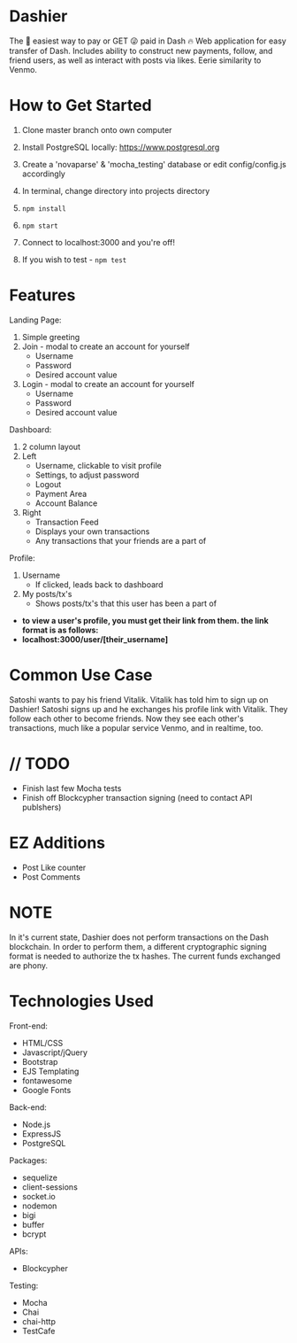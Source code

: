 # Dashier
The 💯 easiest way to pay or GET 😜 paid in Dash 🔥
Web application for easy transfer of Dash. Includes ability to construct new payments, follow, and friend users, as well as interact with posts via likes.
Eerie similarity to Venmo.

# How to Get Started
1. Clone master branch onto own computer
2. Install PostgreSQL locally: https://www.postgresql.org
3. Create a 'novaparse' & 'mocha_testing' database or edit config/config.js accordingly
2. In terminal, change directory into projects directory
3. ```npm install```
4. ```npm start```
5. Connect to localhost:3000 and you're off!

6. If you wish to test - ```npm test```

# Features
Landing Page:
  1. Simple greeting
  2. Join - modal to create an account for yourself
      - Username
      - Password
      - Desired account value
  3. Login - modal to create an account for yourself
      - Username
      - Password
      - Desired account value

Dashboard:
  1. 2 column layout
  2. Left
      - Username, clickable to visit profile
      - Settings, to adjust password
      - Logout
      - Payment Area
      - Account Balance
  3. Right
      - Transaction Feed
      - Displays your own transactions
      - Any transactions that your friends are a part of
      
Profile:
   1. Username
      - If clicked, leads back to dashboard
   2. My posts/tx's
      - Shows posts/tx's that this user has been a part of
   - ****to view a user's profile, you must get their link from them. the link format is as follows:****
   - **localhost:3000/user/[their_username]**
  
# Common Use Case
Satoshi wants to pay his friend Vitalik. Vitalik has told him to sign up on Dashier! Satoshi signs up and he exchanges his profile link with Vitalik. They follow each other to become friends. Now they see each other's transactions, much like a popular service Venmo, and in realtime, too.
  
# // TODO
- Finish last few Mocha tests
- Finish off Blockcypher transaction signing (need to contact API publshers)

# EZ Additions
- Post Like counter
- Post Comments

# NOTE
In it's current state, Dashier does not perform transactions on the Dash blockchain.
In order to perform them, a different cryptographic signing format is needed to authorize the tx hashes.
The current funds exchanged are phony.

# Technologies Used
Front-end:
- HTML/CSS
- Javascript/jQuery
- Bootstrap
- EJS Templating
- fontawesome
- Google Fonts

Back-end:
- Node.js
- ExpressJS
- PostgreSQL

Packages:
- sequelize
- client-sessions
- socket.io
- nodemon
- bigi
- buffer
- bcrypt

APIs:
- Blockcypher

Testing:
- Mocha
- Chai
- chai-http
- TestCafe
